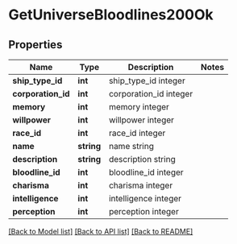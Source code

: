 # GetUniverseBloodlines200Ok

## Properties
Name | Type | Description | Notes
------------ | ------------- | ------------- | -------------
**ship_type_id** | **int** | ship_type_id integer | 
**corporation_id** | **int** | corporation_id integer | 
**memory** | **int** | memory integer | 
**willpower** | **int** | willpower integer | 
**race_id** | **int** | race_id integer | 
**name** | **string** | name string | 
**description** | **string** | description string | 
**bloodline_id** | **int** | bloodline_id integer | 
**charisma** | **int** | charisma integer | 
**intelligence** | **int** | intelligence integer | 
**perception** | **int** | perception integer | 

[[Back to Model list]](../README.md#documentation-for-models) [[Back to API list]](../README.md#documentation-for-api-endpoints) [[Back to README]](../README.md)


